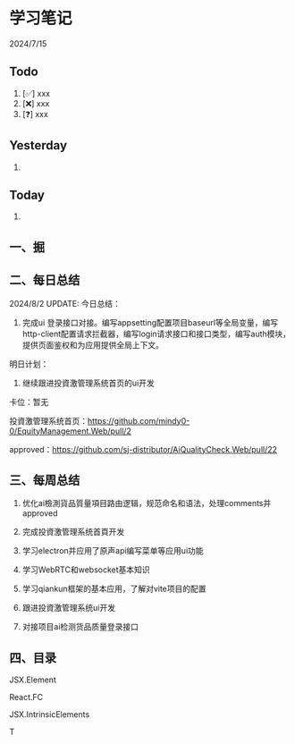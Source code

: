 # 学习笔记

2024/7/15



## Todo

1. [✅] xxx
2. [❌] xxx
3. [❓] xxx



## Yesterday

1. 




## Today

1. 



## 一、掘





## 二、每日总结

2024/8/2 UPDATE:
今日总结：

1. 完成ui 登录接口对接。编写appsetting配置项目baseurl等全局变量，编写http-client配置请求拦截器，编写login请求接口和接口类型，编写auth模块，提供页面鉴权和为应用提供全局上下文。



明日计划：

1. 继续跟进投資激管理系统首页的ui开发



卡位：暂无

投資激管理系统首页：https://github.com/mindy0-0/EquityManagement.Web/pull/2

approved：https://github.com/sj-distributor/AiQualityCheck.Web/pull/22



## 三、每周总结

1. 优化ai檢測貨品質量項目路由逻辑，规范命名和语法，处理comments并approved

2. 完成投資激管理系统首頁开发

3. 学习electron并应用了原声api编写菜单等应用ui功能

4. 学习WebRTC和websocket基本知识

5. 学习qiankun框架的基本应用，了解对vite项目的配置





1.  跟进投資激管理系统ui开发

2.  对接项目ai检测货品质量登录接口



## 四、目录

JSX.Element

React.FC

JSX.IntrinsicElements

T